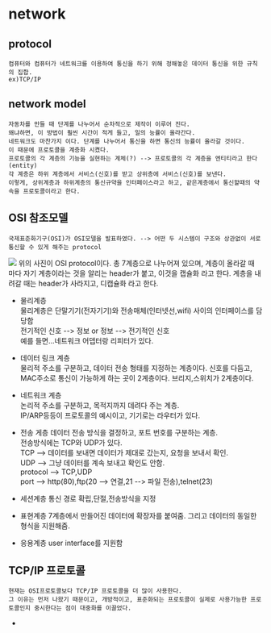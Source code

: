 # network
## protocol
    컴퓨터와 컴퓨터가 네트워크를 이용하여 통신을 하기 위해 정해놓은 데이터 통신을 위한 규칙의 집합.  
    ex)TCP/IP  
## network model
    자동차를 만들 때 단계를 나누어서 순차적으로 제작이 이루어 진다.  
    왜냐하면, 이 방법이 훨씬 시간이 적게 들고, 일의 능률이 올라간다.  
    네트워크도 마찬가지 이다. 단계를 나누어서 통신을 하면 통신의 능률이 올라갈 것이다.  
    이 때문에 프로토콜을 계층화 시켰다.    
    프로토콜의 각 계층의 기능을 실현하는 계체(?) --> 프로토콜의 각 계층을 엔티티라고 한다(entity)
    각 계층은 하위 계층에서 서비스(신호)를 받고 상위층에 서비스(신호)를 보낸다.  
    이렇게, 상위계층과 하위계층의 통신규약을 인터페이스라고 하고, 같은계층에서 통신할때의 약속을 프로토콜이라고 한다.  
## OSI 참조모델 
    국제표준화기구(OSI)가 OSI모델을 발표하였다. --> 어떤 두 시스템이 구조와 상관없이 서로 통신할 수 있게 해주는 protocol  
<img src="https://madplay.github.io/img/post/2018-02-17-network-osi-7-layer-1.png"/>
위의 사진이 OSI protocol이다.  
총 7계층으로 나누어져 있으며, 계층이 올라갈 때 마다 자기 계층이라는 것을 알리는 header가 붙고, 이것을 캡슐화 라고 한다.  
계층을 내려갈 때는 header가 사라지고, 디캡슐화 라고 한다.  

* 물리계층  
    물리계층은 단말기기(전자기기)와 전송매체(인터넷선,wifi) 사이의 인터페이스를 담당함  
    전기적인 신호 --> 정보 or 정보 --> 전기적인 신호  
    예를 들면...네트워크 어뎁터랑 리피터가 있다.    

* 데이터 링크 계층  
    물리적 주소를 구분하고, 데이터 전송 형태를 지정하는 계층이다.
    신호를 다듬고, MAC주소로 통신이 가능하게 하는 곳이 2계층이다.
    브리지,스위치가 2계층이다.

* 네트워크 계층  
    논리적 주소를 구분하고, 목적지까지 데려다 주는 계층.  
    IP/ARP등등이 프로토콜의 예시이고, 기기로는 라우터가 있다.

* 전송 게층
    데이터 전송 방식을 결정하고, 포트 번호를 구분하는 계층.  
    전송방식에는 TCP와 UDP가 있다.  
    TCP --> 데이터를 보내면 데이터가 제대로 갔는지, 요청을 보내서 확인.  
    UDP --> 그냥 데이터를 계속 보내고 확인도 안함.  
    protocol --> TCP,UDP  
    port --> http(80),ftp(20 --> 연결,21 --> 파일 전송),telnet(23)  

* 세션계층
    통신 경로 확립,단절,전송방식을 지정

* 표현계층
    7계층에서 만들어진 데이터에 확장자를 붙여줌. 그리고 데이터의 동일한 형식을 지원해줌.  
* 응용계층
    user interface를 지원함  

## TCP/IP 프로토콜
    현재는 OSI프로토콜보다 TCP/IP 프로토콜을 더 많이 사용한다.
    그 이유는 먼저 나왔기 때문이고, 개방적이고, 표준화되는 프로토콜이 실제로 사용가능한 프로토콜인지 중시한다는 점이 대중화를 이끌었다.  
* 